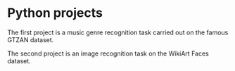 # Python projects


The first project is a music genre recognition task carried out on the famous GTZAN dataset.

The second project is an image recognition task on the WikiArt Faces dataset. 
